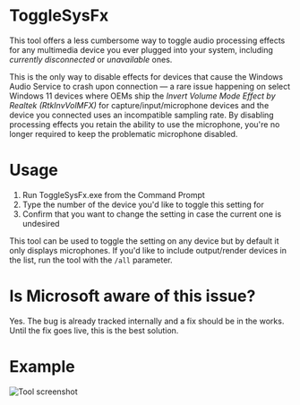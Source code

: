 # ToggleSysFx
This tool offers a less cumbersome way to toggle audio processing effects for any multimedia device you ever plugged into your system, including *currently disconnected* or *unavailable* ones.

This is the only way to disable effects for devices that cause the Windows Audio Service to crash upon connection — a rare issue happening on select Windows 11 devices where OEMs ship the *Invert Volume Mode Effect by Realtek (RtkInvVolMFX)* for capture/input/microphone devices and the device you connected uses an incompatible sampling rate.
By disabling processing effects you retain the ability to use the microphone, you're no longer required to keep the problematic microphone disabled.

# Usage
1. Run ToggleSysFx.exe from the Command Prompt
2. Type the number of the device you'd like to toggle this setting for
3. Confirm that you want to change the setting in case the current one is undesired

This tool can be used to toggle the setting on any device but by default it only displays microphones. If you'd like to include output/render devices in the list, run the tool with the `/all` parameter.

# Is Microsoft aware of this issue?
Yes. The bug is already tracked internally and a fix should be in the works. Until the fix goes live, this is the best solution.

# Example
![Tool screenshot](https://github.com/thebookisclosed/ToggleSysFx/assets/13197516/fc7e7c89-a0b7-42df-bce2-9b70f925f5a7)
